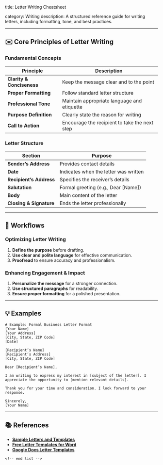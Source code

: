 title: Letter Writing Cheatsheet

category: Writing
description: A structured reference guide for writing letters, including formatting, tone, and best practices.

---

## ✉️ **Core Principles of Letter Writing**

### **Fundamental Concepts**

| Principle                       | Description                                   |
| ------------------------------- | --------------------------------------------- |
| **Clarity & Conciseness** | Keep the message clear and to the point       |
| **Proper Formatting**     | Follow standard letter structure              |
| **Professional Tone**     | Maintain appropriate language and etiquette   |
| **Purpose Definition**    | Clearly state the reason for writing          |
| **Call to Action**        | Encourage the recipient to take the next step |

### **Letter Structure**

| Section                        | Purpose                               |
| ------------------------------ | ------------------------------------- |
| **Sender’s Address**    | Provides contact details              |
| **Date**                 | Indicates when the letter was written |
| **Recipient’s Address** | Specifies the receiver’s details     |
| **Salutation**           | Formal greeting (e.g., Dear [Name])   |
| **Body**                 | Main content of the letter            |
| **Closing & Signature**  | Ends the letter professionally        |

---

## 🔄 **Workflows**

### **Optimizing Letter Writing**

1. **Define the purpose** before drafting.
2. **Use clear and polite language** for effective communication.
3. **Proofread** to ensure accuracy and professionalism.

### **Enhancing Engagement & Impact**

1. **Personalize the message** for a stronger connection.
2. **Use structured paragraphs** for readability.
3. **Ensure proper formatting** for a polished presentation.

---

## 💡 **Examples**

```plaintext
# Example: Formal Business Letter Format
[Your Name]  
[Your Address]  
[City, State, ZIP Code]  
[Date]  

[Recipient’s Name]  
[Recipient’s Address]  
[City, State, ZIP Code]  

Dear [Recipient’s Name],  

I am writing to express my interest in [subject of the letter]. I appreciate the opportunity to [mention relevant details].  

Thank you for your time and consideration. I look forward to your response.  

Sincerely,  
[Your Name]  
```

---

## 📚 **References**

- **[Sample Letters and Templates](https://www.vertex42.com/WordTemplates/letters.html)**
- **[Free Letter Templates for Word](https://create.microsoft.com/en-us/templates/letters)**
- **[Google Docs Letter Templates](https://gdoc.io/letter-templates/)**

```
<!-- end list -->
```

